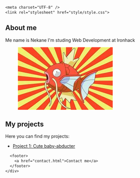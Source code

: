 <!DOCTYPE html>
<html>
  <head>
    
    <meta charset="UTF-8" />
    <link rel="stylesheet" href="style/style.css">
  </head>
  <body>
    <div>
      <section >
        <h1>About me</h1>
            <p>Me name is Nekane I'm studing Web Development at Ironhack</p>
            <figure>
            <img src="Profile.jpg" width="300" alt="Nekane Ibarlucea" />
            </figure>
            <h2>My projects</h2>
            <p>Here you can find my projects:</p>
            <ul>
                <li><a href="https://nekaneib.github.io/project01_cute-baby-abducer/">Project 1: Cute baby-abducter</a></li>
            </ul>
      </section>

      <footer>
        <a href="contact.html">Contact me</a>
      </footer>
    </div>
  </body>
</html>
